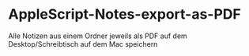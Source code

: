 # AppleScript-Notes-export-as-PDF
Alle Notizen aus einem Ordner jeweils als PDF auf dem Desktop/Schreibtisch auf dem Mac speichern
